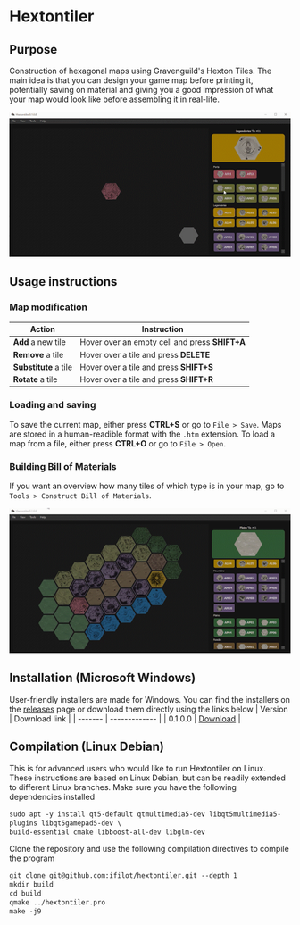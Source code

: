 # Hextontiler

## Purpose
Construction of hexagonal maps using Gravenguild's Hexton Tiles. The main idea is that you can design your game map before printing it, potentially saving on material and giving you a good impression of what your map would look like before assembling it in real-life.

![](https://raw.githubusercontent.com/ifilot/hextontiler/master/gifs/sample_tile_insertion.gif)

## Usage instructions

### Map modification

| Action                | Instruction                                    |
| --------------------- |------------------------------------------------|
| **Add** a new tile    | Hover over an empty cell and press **SHIFT+A** |
| **Remove** a tile     | Hover over a tile and press **DELETE**         |
| **Substitute** a tile | Hover over a tile and press **SHIFT+S**        |
| **Rotate** a tile     | Hover over a tile and press **SHIFT+R**        |

### Loading and saving
To save the current map, either press **CTRL+S** or go to `File > Save`. Maps are stored in a human-readible format with the `.htm` extension. To load a map from a file, either press **CTRL+O** or go to `File > Open`.

### Building Bill of Materials
If you want an overview how many tiles of which type is in your map, go to `Tools > Construct Bill of Materials`.

![](https://raw.githubusercontent.com/ifilot/hextontiler/master/gifs/sample_bill_of_materials.gif)

## Installation (Microsoft Windows)
User-friendly installers are made for Windows. You can find the installers on the [releases](https://github.com/ifilot/hextontiler/releases) page or download them directly using the links below
| Version | Download link |
| ------- | ------------- |
| 0.1.0.0 | [Download](https://github.com/ifilot/hextontiler/releases/download/0.1.0.0.alpha/hextontiler_0.1.0.0_installer_win64.exe) |

## Compilation (Linux Debian)
This is for advanced users who would like to run Hextontiler on Linux. These instructions are based on Linux Debian, but can be readily extended to different Linux branches. Make sure you have the following dependencies installed
```
sudo apt -y install qt5-default qtmultimedia5-dev libqt5multimedia5-plugins libqt5gamepad5-dev \
build-essential cmake libboost-all-dev libglm-dev
```

Clone the repository and use the following compilation directives to compile the program
```
git clone git@github.com:ifilot/hextontiler.git --depth 1
mkdir build
cd build
qmake ../hextontiler.pro
make -j9
```
